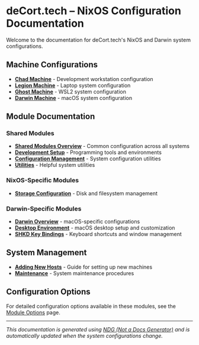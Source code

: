 # deCort.tech – NixOS Configuration Documentation

Welcome to the documentation for deCort.tech's NixOS and Darwin system configurations.

## Machine Configurations

- **[Chad Machine](machine-chad.html)** - Development workstation configuration
- **[Legion Machine](machine-legion.html)** - Laptop system configuration
- **[Ghost Machine](machine-ghost.html)** - WSL2 system configuration
- **[Darwin Machine](machine-darwin.html)** - macOS system configuration

## Module Documentation

### Shared Modules

- **[Shared Modules Overview](modules-shared.html)** - Common configuration across all systems
- **[Development Setup](modules-shared-development.html)** - Programming tools and environments
- **[Configuration Management](modules-shared-config.html)** - System configuration utilities
- **[Utilities](modules-shared-utils.html)** - Helpful system utilities

### NixOS-Specific Modules

- **[Storage Configuration](modules-nixos-storage.html)** - Disk and filesystem management

### Darwin-Specific Modules

- **[Darwin Overview](modules-darwin.html)** - macOS-specific configurations
- **[Desktop Environment](modules-darwin-desktop.html)** - macOS desktop setup and customization
- **[SHKD Key Bindings](modules-darwin-shkd.html)** - Keyboard shortcuts and window management

## System Management

- **[Adding New Hosts](add-new-host.html)** - Guide for setting up new machines
- **[Maintenance](maintenance.html)** - System maintenance procedures

## Configuration Options

For detailed configuration options available in these modules, see the [Module Options](options.html) page.

---

_This documentation is generated using [NDG (Not a Docs Generator)](https://github.com/feel-co/ndg) and is automatically updated when the system configurations change._

